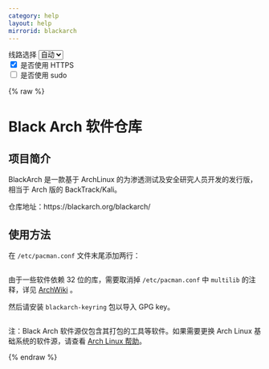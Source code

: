 ```yaml
---
category: help
layout: help
mirrorid: blackarch
---
```


<!-- 本 markdown 从 tuna/mirrorz-help-ng 自动生成，如需修改请参阅该仓库 -->

<style>.z-help tmpl { display: none }</style>

<div class="z-wrap">
    <form class="z-form z-global" onchange="form_update(null)" onsubmit="return false">
        <div>
            <label for="e0a5cecb">线路选择</label>
            <select id="e0a5cecb" name="host">
                <option selected="selected" value="{{ site.url }}">自动</option>
                <option value="{{ site.urlv4 }}">IPv4</option>
                <option value="{{ site.urlv6 }}">IPv6</option>
            </select>
        </div>
        <div>
            <input id="144d763c" name="_scheme" type="checkbox" checked>
            <label for="144d763c">是否使用 HTTPS</label>
        </div>
        <div>
            <input id="4659e7da" name="_sudo" type="checkbox">
            <label for="4659e7da">是否使用 sudo</label>
        </div>
    </form>
</div>
{% raw %}
<div class="z-help"><h1>Black Arch 软件仓库</h1>
<h2>项目简介</h2>
<p>BlackArch 是一款基于 ArchLinux 的为渗透测试及安全研究人员开发的发行版，相当于 Arch 版的 BackTrack/Kali。</p>
<p>仓库地址：https://blackarch.org/blackarch/</p>
<h2>使用方法</h2>
<p>在 <code>/etc/pacman.conf</code> 文件末尾添加两行：</p>
<div class="z-wrap"><form class="z-form" onchange="form_update(event)" onsubmit="return false"></form><pre class="z-code"></pre></div><tmpl z-append="" z-lang="ini" z-path="/etc/pacman.conf">
[blackarch]
Server = {{endpoint}}/$repo/os/$arch
</tmpl>
<p>由于一些软件依赖 32 位的库，需要取消掉 <code>/etc/pacman.conf</code> 中 <code>multilib</code> 的注释，详见 <a href="https://wiki.archlinux.org/index.php/Official_repositories#Enabling_multilib">ArchWiki</a> 。</p>
<p>然后请安装 <code>blackarch-keyring</code> 包以导入 GPG key。</p>
<div class="z-wrap"><form class="z-form" onchange="form_update(event)" onsubmit="return false"></form><pre class="z-code"></pre></div><tmpl z-lang="bash">
{{sudo}}pacman -Sy blackarch-keyring
</tmpl>
<p>注：Black Arch 软件源仅包含其打包的工具等软件。如果需要更换 Arch Linux 基础系统的软件源，请查看 <a href="../archlinux/">Arch Linux 帮助</a>。</p><script id="z-config" type="application/x-mirrorz-help">eyJfIjogIkJsYWNrIEFyY2ggXHU4ZjZmXHU0ZWY2XHU0ZWQzXHU1ZTkzIiwgImJsb2NrIjogWyJpbnRybyIsICJ1c2FnZSJdLCAiaW5wdXQiOiB7fSwgIm5hbWUiOiAiYmxhY2thcmNoIn0=</script>
</div>

{% endraw %}

<script src="/static/js/mustache.min.js?{{ site.data['hash'] }}"></script>
<script src="/static/js/zdocs.js?{{ site.data['hash'] }}"></script>
